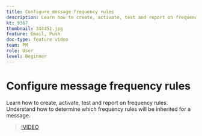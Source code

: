 ```yaml
---
title: Configure message frequency rules
description: Learn how to create, activate, test and report on frequency rules. Understand how to determine which frequency rules will be inherited for a message.
kt: 9367
thumbnail: 344451.jpg
feature: Email, Push
doc-type: feature video
team: PM
role: User
level: Beginner
---
```


# Configure message frequency rules

Learn how to create, activate, test and report on frequency rules. Understand how to determine which frequency rules will be inherited for a message.

>[!VIDEO](https://video.tv.adobe.com/v/344451?quality=12)
